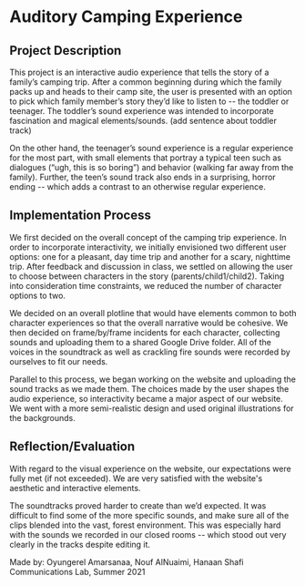 # Auditory Camping Experience

## Project Description
This project is an interactive audio experience that tells the story of a family’s camping trip. After a common beginning during which the family packs up and heads to their camp site, the user is presented with an option to pick which family member’s story they’d like to listen to -- the toddler or teenager. The toddler’s sound experience was intended to incorporate fascination and magical elements/sounds. (add sentence about toddler track)

On the other hand, the teenager’s sound experience is a regular experience for the most part, with small elements that portray a typical teen such as dialogues (“ugh, this is so boring”) and behavior (walking far away from the family). Further, the teen’s sound track also ends in a surprising, horror ending -- which adds a contrast to an otherwise regular experience. 

## Implementation Process
We first decided on the overall concept of the camping trip experience. In order to incorporate interactivity, we initially envisioned two different user options: one for a pleasant, day time trip and another for a scary, nighttime trip. After feedback and discussion in class, we settled on allowing the user to choose between characters in the story (parents/child1/child2). Taking into consideration time constraints, we reduced the number of character options to two. 

We decided on an overall plotline that would have elements common to both character experiences so that the overall narrative would be cohesive. We then decided on frame/by/frame incidents for each character, collecting sounds and uploading them to a shared Google Drive folder. All of the voices in the soundtrack as well as crackling fire sounds were recorded by ourselves to fit our needs. 

Parallel to this process, we began working on the website and uploading the sound tracks as we made them. The choices made by the user shapes the audio experience, so interactivity became a major aspect of our website. We went with a more semi-realistic design and used original illustrations for the backgrounds. 

## Reflection/Evaluation
With regard to the visual experience on the website, our expectations were fully met (if not exceeded). We are very satisfied with the website's aesthetic and interactive elements.

The soundtracks proved harder to create than we’d expected. It was difficult to find some of the more specific sounds, and make sure all of the clips blended into the vast, forest environment. This was especially hard with the sounds we recorded in our closed rooms -- which stood out very clearly in the tracks despite editing it.

Made by: Oyungerel Amarsanaa, Nouf AlNuaimi, Hanaan Shafi
Communications Lab, Summer 2021
